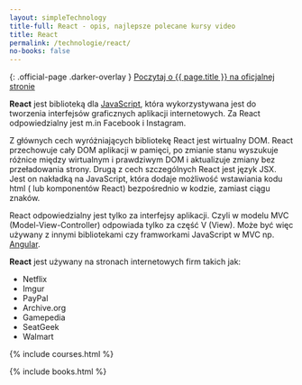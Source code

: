 ```yaml
---
layout: simpleTechnology
title-full: React - opis, najlepsze polecane kursy video
title: React
permalink: /technologie/react/
no-books: false
---
```


{: .official-page .darker-overlay }
[Poczytaj o {{ page.title }} na oficjalnej stronie](https://facebook.github.io/react/)

**React** jest biblioteką dla [JavaScript](/technologie/javascript), która wykorzystywana jest do tworzenia
interfejsów graficznych aplikacji internetowych. Za React odpowiedzialny jest m.in Facebook i Instagram.

Z głównych cech wyróżniających bibliotekę React jest wirtualny DOM. React przechowuje cały DOM aplikacji w pamięci, po
zmianie stanu wyszukuje różnice między wirtualnym i prawdziwym DOM i aktualizuje zmiany bez przeładowania strony. Drugą
z cech szczególnych React jest język JSX. Jest on nakładką na JavaScript, która dodaje możliwość wstawiania kodu html (
lub komponentów React) bezpośrednio w kodzie, zamiast ciągu znaków.

React odpowiedzialny jest tylko za interfejsy aplikacji. Czyli w modelu MVC (Model-View-Controller) odpowiada tylko za
część V (View). Może być więc używany z innymi bibliotekami czy framworkami JavaScript w MVC
np. [Angular](/technologie/angular).

**React** jest używany na stronach internetowych firm takich jak:

- Netflix
- Imgur
- PayPal
- Archive.org
- Gamepedia
- SeatGeek
- Walmart

{% include courses.html %}

{% include books.html %}
